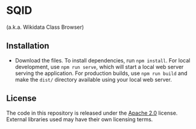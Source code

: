 # SQID
(a.k.a. Wikidata Class Browser)

## Installation

* Download the files. To install dependencies, run `npm install`. For local development, use `npm run serve`, which will start a local web server serving the application. For production builds, use `npm run build` and make the `dist/` directory available using your local web server.

## License

The code in this repository is released under the [Apache 2.0](LICENSE) license. External libraries used may have their own licensing terms.
